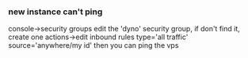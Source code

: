 ### new instance can't ping
console->security groups
edit the 'dyno' security group, if don't find it, create one
actions->edit inbound rules
type='all traffic' source='anywhere/my id'
then you can ping the vps
